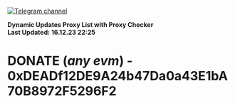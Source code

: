 [![Telegram channel](https://img.shields.io/endpoint?url=https://runkit.io/damiankrawczyk/telegram-badge/branches/master?url=https://t.me/n4z4v0d)](https://t.me/n4z4v0d) 

**Dynamic Updates Proxy List with Proxy Checker**  
**Last Updated: 16.12.23 22:25**

# DONATE (_any evm_) - 0xDEADf12DE9A24b47Da0a43E1bA70B8972F5296F2
